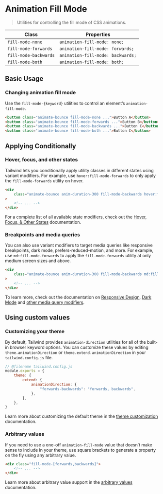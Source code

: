 # Animation Fill Mode

> Utilities for controlling the fill mode of CSS animations.

| Class                 | Properties                        |
| --------------------- | --------------------------------- |
| `fill-mode-none`      | `animation-fill-mode: none;`      |
| `fill-mode-forwards`  | `animation-fill-mode: forwards;`  |
| `fill-mode-backwards` | `animation-fill-mode: backwards;` |
| `fill-mode-both`      | `animation-fill-mode: both;`      |

## Basic Usage

### Changing animation fill mode

Use the `fill-mode-{keyword}` utilities to control an element’s `animation-fill-mode`.

```html
<button class="animate-bounce fill-mode-none ...">Button A</button>
<button class="animate-bounce fill-mode-forwards ...">Button B</button>
<button class="animate-bounce fill-mode-backwards ...">Button C</button>
<button class="animate-bounce fill-mode-both ...">Button C</button>
```

## Applying Conditionally

### Hover, focus, and other states

Tailwind lets you conditionally apply utility classes in different states using variant modifiers. For example, use `hover:fill-mode-forwards` to only apply the `fill-mode-forwards` utility on hover.

```html
<div
	class="animate-bounce anim-duration-300 fill-mode-backwards hover:fill-mode-forwards"
>
	<!-- ... -->
</div>
```

For a complete list of all available state modifiers, check out the [Hover, Focus, & Other States](https://tailwindcss.com/docs/hover-focus-and-other-states) documentation.

### Breakpoints and media queries

You can also use variant modifiers to target media queries like responsive breakpoints, dark mode, prefers-reduced-motion, and more. For example, use `md:fill-mode-forwards` to apply the `fill-mode-forwards` utility at only medium screen sizes and above.

```html
<div
	class="animate-bounce anim-duration-300 fill-mode-backwards md:fill-mode-forwards"
>
	<!-- ... -->
</div>
```

To learn more, check out the documentation on [Responsive Design](https://tailwindcss.com/docs/responsive-design), [Dark Mode](https://tailwindcss.com/docs/dark-mode) and [other media query modifiers](https://tailwindcss.com/docs/hover-focus-and-other-states#media-queries).

## Using custom values

### Customizing your theme

By default, Tailwind provides `animation-direction` utilities for all of the built-in browser keyword options. You can customize these values by editing `theme.animationDirection` or `theme.extend.animationDirection` in your `tailwind.config.js` file.

```js
// @filename tailwind.config.js
module.exports = {
	theme: {
		extend: {
			animationDirection: {
				"forwards-backwards": "forwards, backwards",
			},
		},
	},
}
```

Learn more about customizing the default theme in the [theme customization](https://tailwindcss.com/docs/theme#customizing-the-default-theme) documentation.

### Arbitrary values

If you need to use a one-off `animation-fill-mode` value that doesn’t make sense to include in your theme, use square brackets to generate a property on the fly using any arbitrary value.

```html
<div class="fill-mode-[forwards,backwards]">
	<!-- ... -->
</div>
```

Learn more about arbitrary value support in the [arbitrary values](https://tailwindcss.com/docs/adding-custom-styles#using-arbitrary-values) documentation.
